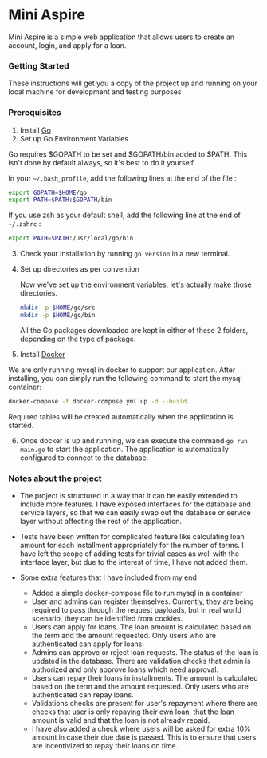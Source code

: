 # Mini Aspire

Mini Aspire is a simple web application that allows users to create an account, login, and apply for a loan.

### Getting Started
These instructions will get you a copy of the project up and running on your local machine for development and testing purposes

### Prerequisites

1. Install [Go](https://go.dev/doc/install)
2. Set up Go Environment Variables

Go requires $GOPATH to be set and $GOPATH/bin added to $PATH. This isn't done by default always, so it's best to do it yourself.

In your `~/.bash_profile`, add the following lines at the end of the file :

 ```sh
 export GOPATH=$HOME/go
 export PATH=$PATH:$GOPATH/bin
 ```

If you use zsh as your default shell, add the following line at the end of `~/.zshrc` :

 ```sh
 export PATH=$PATH:/usr/local/go/bin
 ```

3. Check your installation by running `go version` in a new terminal.

4. Set up directories as per convention

   Now we've set up the environment variables, let's actually make those directories.

    ```sh
    mkdir -p $HOME/go/src
    mkdir -p $HOME/go/bin
    ```

   All the Go packages downloaded are kept in either of these 2 folders, depending on the type of package.

5. Install [Docker](https://docs.docker.com/install/)

We are only running mysql in docker to support our application. After installing, you can simply run the following command to start the mysql container:

```sh
docker-compose -f docker-compose.yml up -d --build
```

Required tables will be created automatically when the application is started.

6. Once docker is up and running, we can execute the command ```go run main.go``` to start the application. The application
is automatically configured to connect to the database.


### Notes about the project
- The project is structured in a way that it can be easily extended to include more features. I have exposed interfaces
for the database and service layers, so that we can easily swap out the database or service layer without affecting the
rest of the application.

- Tests have been written for complicated feature like calculating loan amount for each installment appropriately for the number
of terms. I have left the scope of adding tests for trivial cases as well with the interface layer, but due to the interest of time,
I have not added them.

- Some extra features that I have included from my end
  - Added a simple docker-compose file to run mysql in a container
  - User and admins can register themselves. Currently, they are being required to pass through the request payloads, but in real world scenario, they can be identified from cookies.
  - Users can apply for loans. The loan amount is calculated based on the term and the amount requested. Only users who are authenticated can apply for loans.
  - Admins can approve or reject loan requests. The status of the loan is updated in the database. There are validation checks that admin is authorized and only approve loans which need approval.
  - Users can repay their loans in installments. The amount is calculated based on the term and the amount requested. Only users who are authenticated can repay loans.
  - Validations checks are present for user's repayment where there are checks that user is only repaying their own loan, that the loan amount is valid and that the loan is not already repaid.
  - I have also added a check where users will be asked for extra 10% amount in case their due date is passed. This is to ensure that users are incentivized to repay their loans on time.